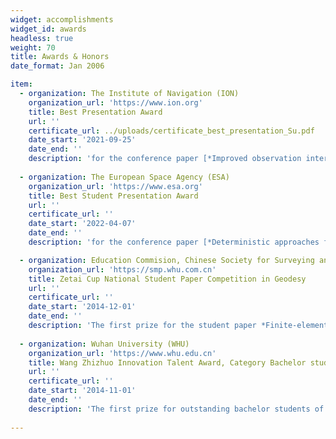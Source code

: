 ```yaml
---
widget: accomplishments
widget_id: awards
headless: true 
weight: 70
title: Awards & Honors
date_format: Jan 2006

item:
  - organization: The Institute of Navigation (ION)
    organization_url: 'https://www.ion.org'
    title: Best Presentation Award
    url: ''
    certificate_url: ../uploads/certificate_best_presentation_Su.pdf
    date_start: '2021-09-25'
    date_end: ''
    description: 'for the conference paper [*Improved observation interval bounding for GNSS urban navigation*](https://sujingyao.netlify.app/publication/improved-observation-interval-bounding-for-multi-gnss-integrity-monitoring-in-urban-navigation/), presented at [*ION GNSS+ 2021, The 34th International Technical Meeting of the Satellite Division of The Institute of Navigation*](https://www.ion.org/gnss/index.cfm)'
    
  - organization: The European Space Agency (ESA)
    organization_url: 'https://www.esa.org'
    title: Best Student Presentation Award
    url: ''
    certificate_url: ''
    date_start: '2022-04-07'
    date_end: ''
    description: 'for the conference paper [*Deterministic approaches for bounding GNSS uncertainty: A comparative analysis*](https://sujingyao.netlify.app/publication/deterministic-approaches-for-bounding-gnss-uncertainty-a-comparative-analysis/), presented at [*NAVITEC 2022, The 10th ESA Workshop on Satellite Navigation Technologies and European Workshop on GNSS Signals and Signal Processing*](https://atpi.eventsair.com/navitec-2022)'

  - organization: Education Commision, Chinese Society for Surveying and Mapping
    organization_url: 'https://smp.whu.com.cn'
    title: Zetai Cup National Student Paper Competition in Geodesy
    url: ''
    certificate_url: ''
    date_start: '2014-12-01'
    date_end: ''
    description: 'The first prize for the student paper *Finite-element simulation of generation factors analysis of a slow earthquake event*, supervised by Prof. Caijun Xu, Wuhan University'
    
  - organization: Wuhan University (WHU)
    organization_url: 'https://www.whu.edu.cn'
    title: Wang Zhizhuo Innovation Talent Award, Category Bachelor student
    url: ''
    certificate_url: ''
    date_start: '2014-11-01'
    date_end: ''
    description: 'The first prize for outstanding bachelor students of geodesy-related programs'    
  
---
```

